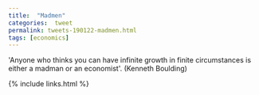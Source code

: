 ```yaml
---
title:  "Madmen"
categories:  tweet
permalink: tweets-190122-madmen.html
tags: [economics]
---
```


'Anyone who thinks you can have infinite growth in finite circumstances
is either a madman or an economist'. (Kenneth Boulding)

{% include links.html %}
